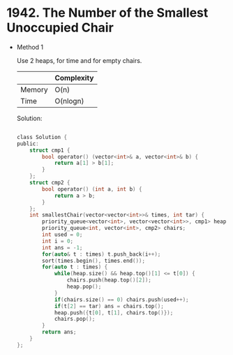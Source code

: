 # 1942. The Number of the Smallest Unoccupied Chair  
- Method 1

    Use 2 heaps, for time and for empty chairs.

    | |   Complexity  |
    | ----------- | ----------- | 
    |  Memory     | O(n) | 
    |      Time       |  O(nlogn) | 


    Solution:

    ``` h

    class Solution {
    public:
        struct cmp1 {
            bool operator() (vector<int>& a, vector<int>& b) {
                return a[1] > b[1];
            }
        };
        struct cmp2 {
            bool operator() (int a, int b) {
                return a > b;
            }
        };
        int smallestChair(vector<vector<int>>& times, int tar) {
            priority_queue<vector<int>, vector<vector<int>>, cmp1> heap;
            priority_queue<int, vector<int>, cmp2> chairs;
            int used = 0;
            int i = 0;
            int ans = -1;
            for(auto& t : times) t.push_back(i++);
            sort(times.begin(), times.end());
            for(auto t : times) {
                while(heap.size() && heap.top()[1] <= t[0]) {
                    chairs.push(heap.top()[2]);
                    heap.pop(); 
                }
                if(chairs.size() == 0) chairs.push(used++);
                if(t[2] == tar) ans = chairs.top();
                heap.push({t[0], t[1], chairs.top()});
                chairs.pop();
            }
            return ans;
        }
    };

    ```

<!-- - Method 2

    This is another method.

    | |   Complexity  |
    | ----------- | ----------- | 
    |  Memory     | O(n) | 
    |      Time       |  O(n) | 


    Solution:

    ``` h



    ```

- Additional Knowledge:
       
    Here are some additional knowledge.



<br> -->